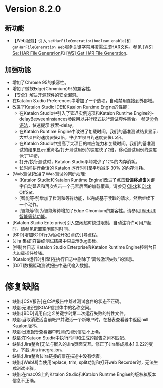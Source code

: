 # Version 8.2.0
## 新功能
* 【Web服务】引入 `setHarFileGeneration(boolean enable)`和`getHarFileGeneration Web`服务关键字禁用按需生成HAR文件。参见
[[WS] Set HAR File Generation](https://docs.katalon.com/katalon-studio/docs/ws-set-har-file-generation.html "")和
[[WS] Get HAR File Generation](https://docs.katalon.com/katalon-studio/docs/ws-get-har-file-generation.html "")。

## 加强功能
* 增加了Chrome 95的兼容性。
* 增加了微软Edge(Chromium)95的兼容性。
* 【安全】解决开源软件的安全漏洞。
* 在Katalon Studio Preferences中增加了一个选项，自动禁用连接到外部域。
* 改进了Katalon Studio IDE和Katalon Runtime Engine的性能：
    * 在Katalon Studio中引入了延迟实例选项和Katalon Runtime Engine的-delayBetweenInstances参数用以并行模式执行测试套件集合。
    参见[命令语法](https://docs.katalon.com/katalon-studio/docs/console-mode-execution.html "")，快速提示:搜索-delay。
    * 在Katalon Runtime Engine中改进了加载时间。我们的基准测试结果显示:大型项目的速度要快2倍，中小型项目的速度要快1.5倍。
    * 在Katalon Studio中提高了大项目的响应能力和加载时间。我们的基准测试的结果显示:重命名/打开测试用例的速度快了2倍，移动测试用例的速度快了1.5倍。
    * 打开/执行测试时，Katalon Studio平均减少了12%的内存消耗。
    * 长时间执行会话的 Katalon 运行时引擎平均减少 30% 的内存消耗。
* \[Web测试]改进了Web测试的同步处理:
    * \[Katalon Studio和Katalon Runtime Engine]改进了点击和**偏移点击**关键字自动延迟和再次点击一个元素后面的加载覆盖。请参见
    [Click](https://docs.katalon.com/katalon-studio/docs/webui-click.html "")和[Click OffSet](https://docs.katalon.com/katalon-studio/docs/webui-click-offset.html "")。
    * \[智能等待]增加了检测和等待功能，以完成基于读取的请求，然后继续下一个动作。
    * \[智能等待]为智能等待增加了Edge Chromium的兼容性。请参见[[WebUI]智能等待功能](https://docs.katalon.com/katalon-studio/docs/webui-smartwait.html "")。
* \[Katalon Studio Enterprise]引入空闲超时绕过限制，自动注销许可用户超时。请参见[配置空闲超时时间](https://docs.katalon.com/katalon-studio/docs/license-idle-timeout.html "")。
* \[BDD]增加BDD(行为驱动开发)测试引导流程。
* \[Jira 集成]在最终测试结果中只显示Bug图标。
* \[控制台日志]Katalon Studio Enterprise和Katalon Runtime Engine控制台日志加载插件增强。
* [Katalon运行时引擎]在执行日志中删除了“离线激活失败”的消息。
* [DDT]数据驱动测试报告中迭代输入数据。

# 修复缺陷
* 缺陷:\[CSV报告]在CSV报告中跳过测试套件的状态不正确。
* 缺陷:无法识别SOAP信封体中的名称空间。
* 缺陷:\[BDD]调用自定义关键字时第二次运行失败的特性文件。
* 缺陷:当取消激活当前帐户并激活一个新帐户时，在报表查看器中返回null Katalon版本。
* 缺陷:日志报告查看器中的测试用例信息不正确。
* 缺陷:在Katalon Studio中执行时间和生成的报告之间不匹配。
* 缺陷:\[Jira整合]无法与嵌入的Jira页面交互。修正了Jira集成版本1.0.22的变化。下载:Jira Integration。
* 缺陷:\[Jira整合]Jira链接的票在描述中没有步骤。
* 缺陷:\[WebUI]当使用replace, trim, split功能和打开web Recorder时，无法生成测试步骤。
* 缺陷:在macOS上的Katalon Studio和Katalon Runtime Engine的版权和版本信息不正确。
